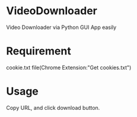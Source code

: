 # VideoDownloader
Video Downloader via Python GUI App easily

# Requirement
cookie.txt file(Chrome Extension:"Get cookies.txt")

# Usage
Copy URL, and click download button.
